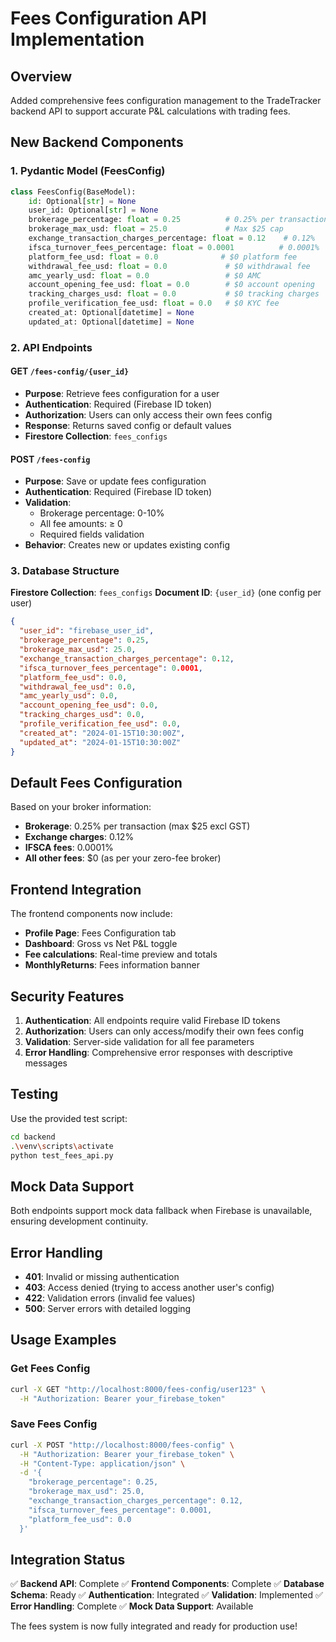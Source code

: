 # Fees Configuration API Implementation

## Overview
Added comprehensive fees configuration management to the TradeTracker backend API to support accurate P&L calculations with trading fees.

## New Backend Components

### 1. Pydantic Model (FeesConfig)

```python
class FeesConfig(BaseModel):
    id: Optional[str] = None
    user_id: Optional[str] = None
    brokerage_percentage: float = 0.25          # 0.25% per transaction
    brokerage_max_usd: float = 25.0             # Max $25 cap
    exchange_transaction_charges_percentage: float = 0.12    # 0.12%
    ifsca_turnover_fees_percentage: float = 0.0001          # 0.0001%
    platform_fee_usd: float = 0.0              # $0 platform fee
    withdrawal_fee_usd: float = 0.0             # $0 withdrawal fee
    amc_yearly_usd: float = 0.0                 # $0 AMC
    account_opening_fee_usd: float = 0.0        # $0 account opening
    tracking_charges_usd: float = 0.0           # $0 tracking charges
    profile_verification_fee_usd: float = 0.0   # $0 KYC fee
    created_at: Optional[datetime] = None
    updated_at: Optional[datetime] = None
```

### 2. API Endpoints

#### GET `/fees-config/{user_id}`
- **Purpose**: Retrieve fees configuration for a user
- **Authentication**: Required (Firebase ID token)
- **Authorization**: Users can only access their own fees config
- **Response**: Returns saved config or default values
- **Firestore Collection**: `fees_configs`

#### POST `/fees-config`
- **Purpose**: Save or update fees configuration
- **Authentication**: Required (Firebase ID token)
- **Validation**: 
  - Brokerage percentage: 0-10%
  - All fee amounts: ≥ 0
  - Required fields validation
- **Behavior**: Creates new or updates existing config

### 3. Database Structure

**Firestore Collection**: `fees_configs`
**Document ID**: `{user_id}` (one config per user)

```json
{
  "user_id": "firebase_user_id",
  "brokerage_percentage": 0.25,
  "brokerage_max_usd": 25.0,
  "exchange_transaction_charges_percentage": 0.12,
  "ifsca_turnover_fees_percentage": 0.0001,
  "platform_fee_usd": 0.0,
  "withdrawal_fee_usd": 0.0,
  "amc_yearly_usd": 0.0,
  "account_opening_fee_usd": 0.0,
  "tracking_charges_usd": 0.0,
  "profile_verification_fee_usd": 0.0,
  "created_at": "2024-01-15T10:30:00Z",
  "updated_at": "2024-01-15T10:30:00Z"
}
```

## Default Fees Configuration

Based on your broker information:
- **Brokerage**: 0.25% per transaction (max $25 excl GST)
- **Exchange charges**: 0.12%
- **IFSCA fees**: 0.0001%
- **All other fees**: $0 (as per your zero-fee broker)

## Frontend Integration

The frontend components now include:
- **Profile Page**: Fees Configuration tab
- **Dashboard**: Gross vs Net P&L toggle
- **Fee calculations**: Real-time preview and totals
- **MonthlyReturns**: Fees information banner

## Security Features

1. **Authentication**: All endpoints require valid Firebase ID tokens
2. **Authorization**: Users can only access/modify their own fees config
3. **Validation**: Server-side validation for all fee parameters
4. **Error Handling**: Comprehensive error responses with descriptive messages

## Testing

Use the provided test script:
```bash
cd backend
.\venv\scripts\activate
python test_fees_api.py
```

## Mock Data Support

Both endpoints support mock data fallback when Firebase is unavailable, ensuring development continuity.

## Error Handling

- **401**: Invalid or missing authentication
- **403**: Access denied (trying to access another user's config)
- **422**: Validation errors (invalid fee values)
- **500**: Server errors with detailed logging

## Usage Examples

### Get Fees Config
```bash
curl -X GET "http://localhost:8000/fees-config/user123" \
  -H "Authorization: Bearer your_firebase_token"
```

### Save Fees Config
```bash
curl -X POST "http://localhost:8000/fees-config" \
  -H "Authorization: Bearer your_firebase_token" \
  -H "Content-Type: application/json" \
  -d '{
    "brokerage_percentage": 0.25,
    "brokerage_max_usd": 25.0,
    "exchange_transaction_charges_percentage": 0.12,
    "ifsca_turnover_fees_percentage": 0.0001,
    "platform_fee_usd": 0.0
  }'
```

## Integration Status

✅ **Backend API**: Complete
✅ **Frontend Components**: Complete
✅ **Database Schema**: Ready
✅ **Authentication**: Integrated
✅ **Validation**: Implemented
✅ **Error Handling**: Complete
✅ **Mock Data Support**: Available

The fees system is now fully integrated and ready for production use!
